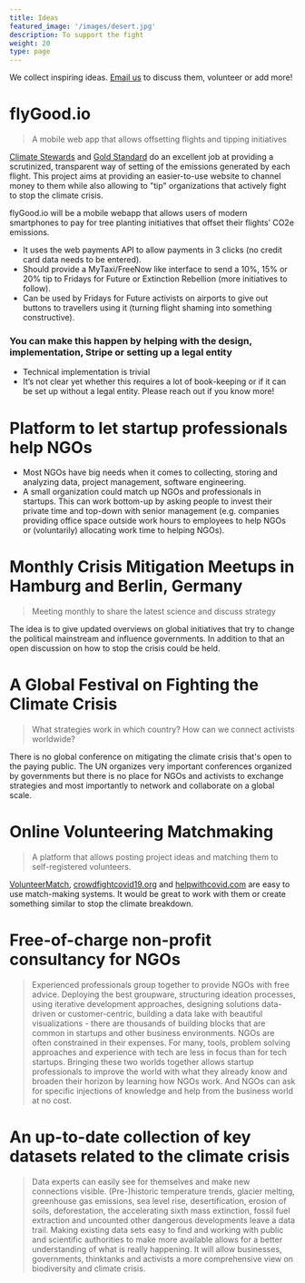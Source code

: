 ```yaml
---
title: Ideas
featured_image: '/images/desert.jpg'
description: To support the fight
weight: 20
type: page
---
```


We collect inspiring ideas. [Email us](mailto:hi@crisisfighters.org) to discuss them, volunteer or add more!

# flyGood.io
> A mobile web app that allows offsetting flights and tipping initiatives

[Climate Stewards](https://www.climatestewards.org/offset) and [Gold Standard](https://www.goldstandard.org/impact-quantification/gold-standard-global-goals) do an excellent job at providing a scrutinized, transparent way of setting of the emissions generated by each flight. This project aims at providing an easier-to-use website to channel money to them while also allowing to "tip" organizations that actively fight to stop the climate crisis.

flyGood.io will be a mobile webapp that allows users of modern smartphones to pay for tree planting initiatives that offset their flights’ CO2e emissions.

* It uses the web payments API to allow payments in 3 clicks (no credit card data needs to be entered).
* Should provide a MyTaxi/FreeNow like interface to send a 10%, 15% or 20% tip to Fridays for Future or Extinction Rebellion (more initiatives to follow).
* Can be used by Fridays for Future activists on airports to give out buttons to travellers using it (turning flight shaming into something constructive).

### You can make this happen by helping with the design, implementation, Stripe or setting up a legal entity
* Technical implementation is trivial
* It’s not clear yet whether this requires a lot of book-keeping or if it can be set up without a legal entity. Please reach out if you know more!

# Platform to let startup professionals help NGOs
* Most NGOs have big needs when it comes to collecting, storing and analyzing data, project management, software engineering.
* A small organization could match up NGOs and professionals in startups. This can work bottom-up by asking people to invest their private time and top-down with senior management (e.g. companies providing office space outside work hours to employees to help NGOs or (voluntarily) allocating work time to helping NGOs).

# Monthly Crisis Mitigation Meetups in Hamburg and Berlin, Germany
> Meeting monthly to share the latest science and discuss strategy

The idea is to give updated overviews on global initiatives that try to change the political mainstream and influence governments. In addition to that an open discussion on how to stop the crisis could be held.

# A Global Festival on Fighting the Climate Crisis
> What strategies work in which country? How can we connect activists worldwide?

There is no global conference on mitigating the climate crisis that's open to the paying public. The UN organizes very important conferences organized by governments but there is no place for NGOs and activists to exchange strategies and most importantly to network and collaborate on a global scale.

# Online Volunteering Matchmaking
> A platform that allows posting project ideas and matching them to self-registered volunteers.

[VolunteerMatch](https://www.volunteermatch.org/), [crowdfightcovid19.org](https://crowdfightcovid19.org) and [helpwithcovid.com](https://helpwithcovid.com/projects) are easy to use match-making systems. It would be great to work with them or create something similar to stop the climate breakdown.

# Free-of-charge non-profit consultancy for NGOs
> Experienced professionals group together to provide NGOs with free advice.
Deploying the best groupware, structuring ideation processes, using iterative development approaches, designing solutions data-driven or customer-centric, building a data lake with beautiful visualizations - there are thousands of building blocks that are common in startups and other business environments.
NGOs are often constrained in their expenses. For many, tools, problem solving approaches and experience with tech are less in focus than for tech startups. Bringing these two worlds together allows startup professionals to improve the world with what they already know and broaden their horizon by learning how NGOs work.
And NGOs can ask for specific injections of knowledge and help from the business world at no cost.

# An up-to-date collection of key datasets related to the climate crisis
> Data experts can easily see for themselves and make new connections visible.
(Pre-)historic temperature trends, glacier melting, greenhouse gas emissions, sea level rise, desertification, erosion of soils, deforestation, the accelerating sixth mass extinction, fossil fuel extraction and uncounted other dangerous developments leave a data trail. Making existing data sets easy to find and working with public and scientific authorities to make more available allows for a better understanding of what is really happening. It will allow businesses, governments, thinktanks and activists a more comprehensive view on biodiversity and climate crisis.